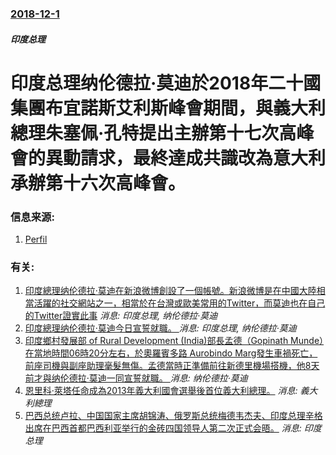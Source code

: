 ### [2018-12-1](/news/2018/12/1/index.md)

##### 印度总理
# 印度总理纳伦德拉·莫迪於2018年二十國集團布宜諾斯艾利斯峰會期間，與義大利總理朱塞佩·孔特提出主辦第十七次高峰會的異動請求，最終達成共識改為意大利承辦第十六次高峰會。 




### 信息来源:

1. [Perfil](https://www.perfil.com/noticias/internacional/el-presidente-promovio-un-acuerdo-para-que-india-sea-sede-del-g20-en-2022.phtml)

### 有关:

1. [印度總理纳伦德拉·莫迪在新浪微博創設了一個帳號。新浪微博是在中國大陸相當活躍的社交網站之一，相當於在台灣或歐美常用的Twitter，而莫迪也在自己的Twitter證實此事](/zh/news/2015/05/4/印度總理纳伦德拉-莫迪在新浪微博創設了一個帳號-新浪微博是在中國大陸相當活躍的社交網站之一-相當於在台灣或歐美常用的Tw.md) _消息: 印度总理, 纳伦德拉·莫迪_
2. [印度總理纳伦德拉·莫迪今日宣誓就職。 ](/zh/news/2014/05/26/印度總理纳伦德拉-莫迪今日宣誓就職.md) _消息: 印度总理, 纳伦德拉·莫迪_
3. [ 印度鄉村發展部 of Rural Development (India)部長孟德（Gopinath Munde）在當地時間06時20分左右，於奧羅賓多路 Aurobindo Marg發生車禍死亡，前座司機與副座助理毫髮無傷。孟德當時正準備前往新德里機場搭機，他8天前才與纳伦德拉·莫迪一同宣誓就職。 ](/zh/news/2014/06/1/印度鄉村發展部-of-Rural-Development-India-部長孟德-Gopinath-Munde-在當地.md) _消息: 纳伦德拉·莫迪_
4. [ 恩里科·萊塔任命成為2013年義大利國會選舉後首位義大利總理。](/zh/news/2013/04/28/恩里科-萊塔任命成為2013年義大利國會選舉後首位義大利總理.md) _消息: 義大利總理_
5. [ 巴西总统卢拉、中国国家主席胡锦涛、俄罗斯总统梅德韦杰夫、印度总理辛格出席在巴西首都巴西利亚举行的金砖四国领导人第二次正式会晤。](/zh/news/2010/04/15/巴西总统卢拉-中国国家主席胡锦涛-俄罗斯总统梅德韦杰夫-印度总理辛格出席在巴西首都巴西利亚举行的金砖四国领导人第二次正.md) _消息: 印度总理_
